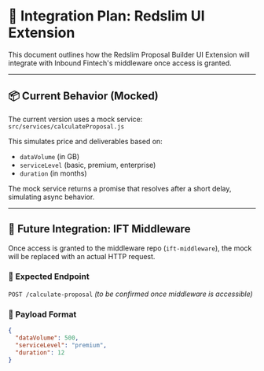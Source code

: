 # 🔌 Integration Plan: Redslim UI Extension

This document outlines how the Redslim Proposal Builder UI Extension will integrate with Inbound Fintech's middleware once access is granted.

---

## 📦 Current Behavior (Mocked)

The current version uses a mock service:  
`src/services/calculateProposal.js`

This simulates price and deliverables based on:

- `dataVolume` (in GB)
- `serviceLevel` (basic, premium, enterprise)
- `duration` (in months)

The mock service returns a promise that resolves after a short delay, simulating async behavior.

---

## 🚀 Future Integration: IFT Middleware

Once access is granted to the middleware repo (`ift-middleware`), the mock will be replaced with an actual HTTP request.

### 📍 Expected Endpoint

`POST /calculate-proposal` _(to be confirmed once middleware is accessible)_

### 📨 Payload Format

```json
{
  "dataVolume": 500,
  "serviceLevel": "premium",
  "duration": 12
}
```
